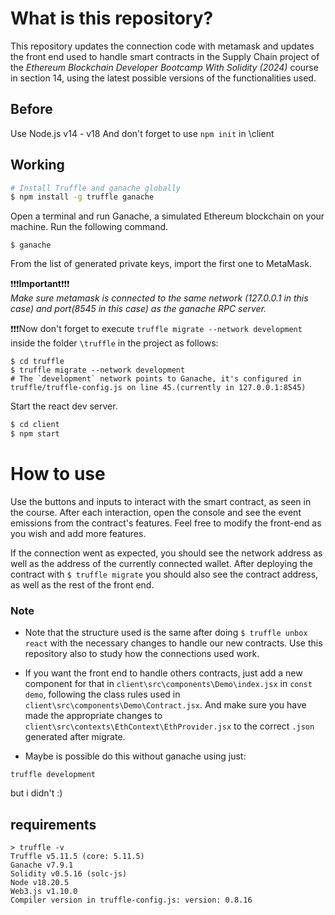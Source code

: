# What is this repository?
This repository updates the connection code with metamask and updates the front end used to handle smart contracts in the Supply Chain project of the *Ethereum Blockchain Developer Bootcamp With Solidity (2024)* course in section 14, using the latest possible versions of the functionalities used.

## Before
Use Node.js v14 - v18
And don't forget to use `npm init` in \client

## Working

```sh
# Install Truffle and ganache globally
$ npm install -g truffle ganache
```
Open a terminal and run Ganache, a simulated Ethereum blockchain on your machine. Run the following command.
```
$ ganache
```
From the list of generated private keys, import the first one to MetaMask.

❗❗❗**Important**❗❗❗    
*Make sure metamask is connected to the same network (127.0.0.1 in this case) and port(8545 in this case) as the ganache RPC server.*

❗❗❗Now don't forget to execute `truffle migrate --network development` inside the folder `\truffle` in the project as follows:
```
$ cd truffle
$ truffle migrate --network development
# The `development` network points to Ganache, it's configured in truffle/truffle-config.js on line 45.(currently in 127.0.0.1:8545)
```



Start the react dev server.

```sh
$ cd client
$ npm start
```

# How to use
Use the buttons and inputs to interact with the smart contract, as seen in the course. After each interaction, open the console and see the event emissions from the contract's features. Feel free to modify the front-end as you wish and add more features. 

If the connection went as expected, you should see the network address as well as the address of the currently connected wallet. After deploying the contract with `$ truffle migrate` you should also see the contract address, as well as the rest of the front end.

### Note

* Note that the structure used is the same after doing `$ truffle unbox react` with the necessary changes to handle our new contracts. Use this repository also to study how the connections used work.

* If you want the front end to handle others contracts, just add a new component for that in `client\src\components\Demo\index.jsx` in `const demo`, following the class rules used in `client\src\components\Demo\Contract.jsx`. And make sure you have made the appropriate changes to `client\src\contexts\EthContext\EthProvider.jsx` to the correct `.json` generated after migrate.

* Maybe is possible do this without ganache using just:
```
truffle development
```
but i didn't :)

## requirements
```
> truffle -v
Truffle v5.11.5 (core: 5.11.5)
Ganache v7.9.1
Solidity v0.5.16 (solc-js)
Node v18.20.5
Web3.js v1.10.0
Compiler version in truffle-config.js: version: 0.8.16
```


